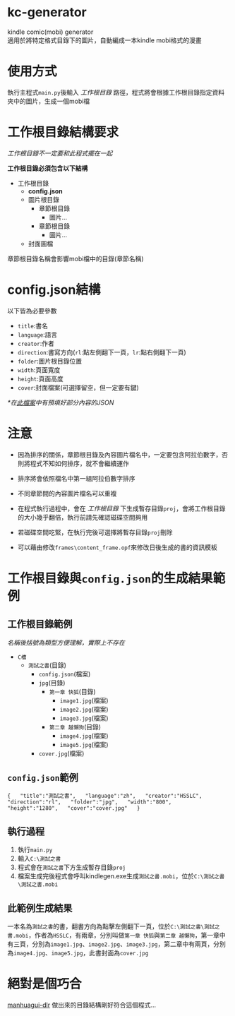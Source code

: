 # kc-generator
kindle comic(mobi) generator  
適用於將特定格式目錄下的圖片，自動編成一本kindle mobi格式的漫畫

使用方式
===
執行主程式`main.py`後輸入 _工作根目錄_ 路徑，程式將會根據工作根目錄指定資料夾中的圖片，生成一個mobi檔

工作根目錄結構要求
===
_工作根目錄不一定要和此程式擺在一起_

**工作根目錄必須包含以下結構**

* 工作根目錄
  * **config.json**
  * 圖片根目錄
    * 章節根目錄
      * 圖片...
    * 章節根目錄
      * 圖片...
  * 封面圖檔

章節根目錄名稱會影響mobi檔中的目錄(章節名稱)

config.json結構
===
以下皆為必要參數

* `title`:書名
* `language`:語言
* `creator`:作者
* `direction`:書寫方向(`rl`:點左側翻下一頁，`lr`:點右側翻下一頁)
* `folder`:圖片根目錄位置
* `width`:頁面寬度
* `height`:頁面高度
* `cover`:封面檔案(可選擇留空，但一定要有鍵)

_*在[此檔案](https://github.com/HSSLC/kc-generator/blob/master/config.json)中有預填好部分內容的JSON_

注意
===
* 因為排序的關係，章節根目錄及內容圖片檔名中，一定要包含阿拉伯數字，否則將程式不知如何排序，就不會繼續運作

* 排序將會依照檔名中第一組阿拉伯數字排序

* 不同章節間的內容圖片檔名可以重複

* 在程式執行過程中，會在 _工作根目錄_ 下生成暫存目錄`proj`，會將工作根目錄的大小幾乎翻倍，執行前請先確認磁碟空間夠用

* 若磁碟空間吃緊，在執行完後可選擇將暫存目錄`proj`刪除

* 可以藉由修改`frames\content_frame.opf`來修改日後生成的書的資訊模板

工作根目錄與`config.json`的生成結果範例
===

## 工作根目錄範例
_名稱後括號為類型方便理解，實際上不存在_
* `C槽`
  * `測試之書`(目錄)
    * `config.json`(檔案)
    * `jpg`(目錄)
      * `第一章 快狐`(目錄)
        * `image1.jpg`(檔案)
        * `image2.jpg`(檔案)
        * `image3.jpg`(檔案)
      * `第二章 越懶狗`(目錄)
        * `image4.jpg`(檔案)
        * `image5.jpg`(檔案)
    * `cover.jpg`(檔案)

## `config.json`範例
`
{  
  "title":"測試之書",  
  "language":"zh",  
  "creator":"HSSLC",  
  "direction":"rl",  
  "folder":"jpg",  
  "width":"800",  
  "height":"1280",  
  "cover":"cover.jpg"  
}  
`
## 執行過程
1. 執行`main.py`
2. 輸入`C:\測試之書`
3. 程式會在`測試之書`下方生成暫存目錄`proj`
4. 檔案生成完後程式會呼叫kindlegen.exe生成`測試之書.mobi`，位於`C:\測試之書\測試之書.mobi`

## 此範例生成結果
一本名為`測試之書`的書，翻書方向為點擊左側翻下一頁，位於`C:\測試之書\測試之書.mobi`，作者為`HSSLC`，有兩章，分別叫做`第一章 快狐`與`第二章 越懶狗`，第一章中有三頁，分別為`image1.jpg`、`image2.jpg`、`image3.jpg`，第二章中有兩頁，分別為`image4.jpg`、`image5.jpg`，此書封面為`cover.jpg`

絕對是個巧合
===
[manhuagui-dlr](https://github.com/HSSLC/manhuagui-dlr) 做出來的目錄結構剛好符合這個程式...
